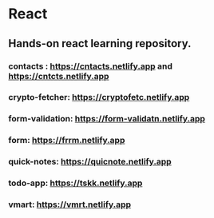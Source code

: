 # React 

## Hands-on react learning repository.

### contacts : https://cntacts.netlify.app and https://cntcts.netlify.app
### crypto-fetcher: https://cryptofetc.netlify.app
### form-validation: https://form-validatn.netlify.app
### form: https://frrm.netlify.app
### quick-notes: https://quicnote.netlify.app
### todo-app: https://tskk.netlify.app
### vmart: https://vmrt.netlify.app
